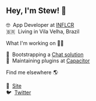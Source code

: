 ## Hey, I'm Stew! 👋

🤓 &nbsp;App Developer at [INFLCR](https://inflcr.com)<br />
🇧🇷 &nbsp;Living in Vila Velha, Brazil

What I'm working on 👨‍💻


💬 &nbsp;Bootstrapping a [Chat solution](https://chatness.app)<br />
📱 &nbsp;Maintaining plugins at [Capacitor](https://github.com/capacitor-community)

Find me elsewhere 🌎

🚀 &nbsp;[Site](https://stewan.io)<br />
🐦 &nbsp;[Twitter](https://twitter.com/stewones)
